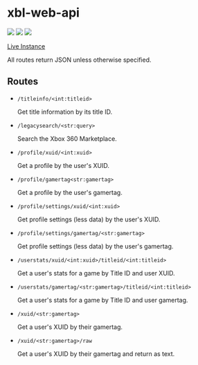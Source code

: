 # xbl-web-api

![](https://img.shields.io/travis/com/Prouser123/xbl-web-api.svg)
![](https://img.shields.io/codecov/c/gh/prouser123/xbl-web-api.svg)
![](https://img.shields.io/badge/python-3-blue.svg)

[Live Instance](https://xbl-api.prouser123.me/)

All routes return JSON unless otherwise specified.

## Routes

- `/titleinfo/<int:titleid>`

  Get title information by its title ID.

- `/legacysearch/<str:query>`

  Search the Xbox 360 Marketplace.

- `/profile/xuid/<int:xuid>`

  Get a profile by the user's XUID.

- `/profile/gamertag<str:gamertag>`

  Get a profile by the user's gamertag.

- `/profile/settings/xuid/<int:xuid>`

  Get profile settings (less data) by the user's XUID.

- `/profile/settings/gamertag/<str:gamertag>`

  Get profile settings (less data) by the user's gamertag.

- `/userstats/xuid/<int:xuid>/titleid/<int:titleid>`

  Get a user's stats for a game by Title ID and user XUID.

- `/userstats/gamertag/<str:gamertag>/titleid/<int:titleid>`

  Get a user's stats for a game by Title ID and user gamertag.

- `/xuid/<str:gamertag>`

  Get a user's XUID by their gamertag.

- `/xuid/<str:gamertag>/raw`

  Get a user's XUID by their gamertag and return as text.

